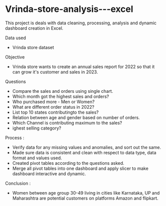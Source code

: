# Vrinda-store-analysis---excel

This project is deals with data cleaning, processing, analysis and dynamic dashboard creation in Excel. 

Data used 
  - Vrinda store dataset
  
Objective 
  - Vrinda store wants to create an annual sales report for 2022 so that it can grow it's customer and sales in 2023.
  
Questions 
  - Compare the sales and orders using single chart.
  - Which month got the highest sales and orders?
  - Who purchased more - Men or Women?
  - What are different order status in 2022?
  - List top 10 states contributingto the sales?
  - Relation between age and gender based on number of orders.
  - Which Channel is contributing maximum to the sales?
  - ighest selling category?
  
Process :
  - Verify data for any missing values and anomalies, and sort out the same.
  - Made sure data is consistent and clean with respect to data type, data format and values used.
  - Created pivot tables according to the questions asked.
  - Merge all pivot tables into one dashboard and apply slicer to make dashboard interactive and dynamic.
    
 Conclusion :
  - Women between age group 30-49 living in cities like Karnataka, UP and Maharashtra are potential customers on platforms Amazon and flipkart.
  
